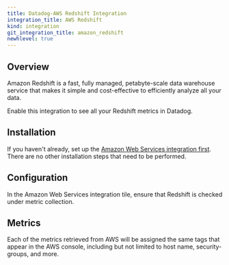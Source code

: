 ```yaml
---
title: Datadog-AWS Redshift Integration
integration_title: AWS Redshift
kind: integration
git_integration_title: amazon_redshift
newhlevel: true
---
```


## Overview

Amazon Redshift is a fast, fully managed, petabyte-scale data warehouse service that makes it simple and cost-effective to efficiently analyze all your data.

Enable this integration to see all your Redshift metrics in Datadog.

## Installation

If you haven't already, set up the [Amazon Web Services integration first](/integrations/aws). There are no other installation steps that need to be performed.

## Configuration

In the Amazon Web Services integration tile, ensure that Redshift is checked under metric collection.

## Metrics



Each of the metrics retrieved from AWS will be assigned the same tags that appear in the AWS console, including but not limited to host name, security-groups, and more.
